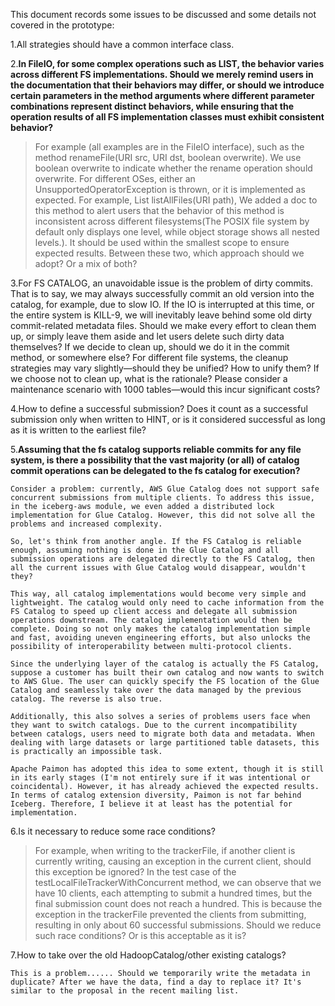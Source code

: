 This document records some issues to be discussed and some details not covered in the prototype:

1.All strategies should have a common interface class.

2.**In FileIO, for some complex operations such as LIST, the behavior varies across different FS implementations. Should we merely remind users in the documentation that their behaviors may differ, or should we introduce certain parameters in the method arguments where different parameter combinations represent distinct behaviors, while ensuring that the operation results of all FS implementation classes must exhibit consistent behavior?**
>For example (all examples are in the FileIO interface), such as the method renameFile(URI src, URI dst, boolean overwrite). We use boolean overwrite to indicate whether the rename operation should overwrite. For different OSes, either an UnsupportedOperatorException is thrown, or it is implemented as expected. For example, List<FileEntity> listAllFiles(URI path), We added a doc to this method to alert users that the behavior of this method is inconsistent across different filesystems(The POSIX file system by default only displays one level, while object storage shows all nested levels.). It should be used within the smallest scope to ensure expected results. Between these two, which approach should we adopt? Or a mix of both?


3.For FS CATALOG, an unavoidable issue is the problem of dirty commits. That is to say, we may always successfully commit an old version into the catalog, for example, due to slow IO. If the IO is interrupted at this time, or the entire system is KILL-9, we will inevitably leave behind some old dirty commit-related metadata files. Should we make every effort to clean them up, or simply leave them aside and let users delete such dirty data themselves? If we decide to clean up, should we do it in the commit method, or somewhere else? For different file systems, the cleanup strategies may vary slightly—should they be unified? How to unify them? If we choose not to clean up, what is the rationale? Please consider a maintenance scenario with 1000 tables—would this incur significant costs?

4.How to define a successful submission? Does it count as a successful submission only when written to HINT, or is it considered successful as long as it is written to the earliest file?

5.**Assuming that the fs catalog supports reliable commits for any file system, is there a possibility that the vast majority (or all) of catalog commit operations can be delegated to the fs catalog for execution?**
```
Consider a problem: currently, AWS Glue Catalog does not support safe concurrent submissions from multiple clients. To address this issue, in the iceberg-aws module, we even added a distributed lock implementation for Glue Catalog. However, this did not solve all the problems and increased complexity.

So, let's think from another angle. If the FS Catalog is reliable enough, assuming nothing is done in the Glue Catalog and all submission operations are delegated directly to the FS Catalog, then all the current issues with Glue Catalog would disappear, wouldn't they?

This way, all catalog implementations would become very simple and lightweight. The catalog would only need to cache information from the FS Catalog to speed up client access and delegate all submission operations downstream. The catalog implementation would then be complete. Doing so not only makes the catalog implementation simple and fast, avoiding uneven engineering efforts, but also unlocks the possibility of interoperability between multi-protocol clients.

Since the underlying layer of the catalog is actually the FS Catalog, suppose a customer has built their own catalog and now wants to switch to AWS Glue. The user can quickly specify the FS location of the Glue Catalog and seamlessly take over the data managed by the previous catalog. The reverse is also true.

Additionally, this also solves a series of problems users face when they want to switch catalogs. Due to the current incompatibility between catalogs, users need to migrate both data and metadata. When dealing with large datasets or large partitioned table datasets, this is practically an impossible task.

Apache Paimon has adopted this idea to some extent, though it is still in its early stages (I'm not entirely sure if it was intentional or coincidental). However, it has already achieved the expected results. In terms of catalog extension diversity, Paimon is not far behind Iceberg. Therefore, I believe it at least has the potential for implementation.
```


6.Is it necessary to reduce some race conditions?
>For example, when writing to the trackerFile, if another client is currently writing, causing an exception in the current client, should this exception be ignored? In the test case of the testLocalFileTrackerWithConcurrent method, we can observe that we have 10 clients, each attempting to submit a hundred times, but the final submission count does not reach a hundred. This is because the exception in the trackerFile prevented the clients from submitting, resulting in only about 60 successful submissions. Should we reduce such race conditions? Or is this acceptable as it is?

7.How to take over the old HadoopCatalog/other existing catalogs?
```angular2html
This is a problem...... Should we temporarily write the metadata in duplicate? After we have the data, find a day to replace it? It's similar to the proposal in the recent mailing list.
```
